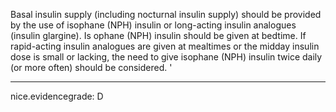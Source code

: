 Basal insulin supply (including nocturnal insulin supply) should be provided by the use of isophane (NPH) insulin or long-acting insulin analogues (insulin glargine). Is ophane (NPH) insulin should be given at bedtime. If rapid-acting insulin analogues are given at mealtimes or the midday insulin dose is small or lacking, the need to give isophane (NPH) insulin twice daily (or more often) should be considered.
'

---
 nice.evidencegrade: D
